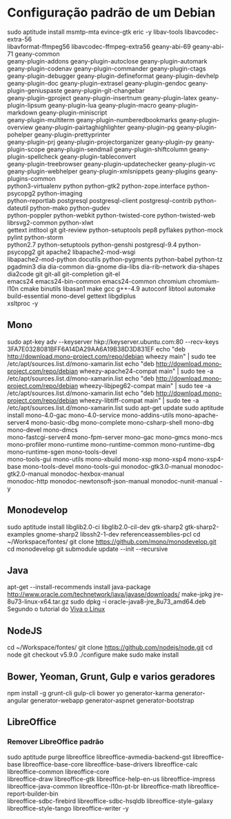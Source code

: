 # Configuração padrão de um Debian

sudo aptitude install msmtp-mta evince-gtk eric -y libav-tools libavcodec-extra-56 \
libavformat-ffmpeg56 libavcodec-ffmpeg-extra56 geany-abi-69 geany-abi-71 geany-common \
geany-plugin-addons geany-plugin-autoclose geany-plugin-automark geany-plugin-codenav geany-plugin-commander geany-plugin-ctags \
geany-plugin-debugger geany-plugin-defineformat geany-plugin-devhelp geany-plugin-doc geany-plugin-extrasel geany-plugin-gendoc geany-plugin-geniuspaste geany-plugin-git-changebar \
geany-plugin-gproject geany-plugin-insertnum geany-plugin-latex geany-plugin-lipsum geany-plugin-lua geany-plugin-macro geany-plugin-markdown geany-plugin-miniscript \
geany-plugin-multiterm geany-plugin-numberedbookmarks geany-plugin-overview geany-plugin-pairtaghighlighter geany-plugin-pg geany-plugin-pohelper geany-plugin-prettyprinter \
geany-plugin-prj geany-plugin-projectorganizer geany-plugin-py geany-plugin-scope geany-plugin-sendmail geany-plugin-shiftcolumn geany-plugin-spellcheck geany-plugin-tableconvert \
geany-plugin-treebrowser geany-plugin-updatechecker geany-plugin-vc geany-plugin-webhelper geany-plugin-xmlsnippets geany-plugins geany-plugins-common \
python3-virtualenv python python-gtk2 python-zope.interface python-psycopg2 python-imaging \
python-reportlab postgresql postgresql-client postgresql-contrib python-dateutil python-mako python-gudev \
python-poppler python-webkit python-twisted-core python-twisted-web librsvg2-common python-xlwt \
gettext intltool git git-review python-setuptools pep8 pyflakes python-mock pylint python-storm \
python2.7 python-setuptools python-genshi postgresql-9.4 python-psycopg2 git apache2 libapache2-mod-wsgi \
libapache2-mod-python docutils python-pygments python-babel python-tz pgadmin3 dia dia-common dia-gnome dia-libs dia-rib-network dia-shapes dia2code git git-all git-completion git-el \
emacs24 emacs24-bin-common emacs24-common chromium chromium-l10n cmake binutils libasan1 make gcc g++-4.9 autoconf libtool automake build-essential mono-devel gettext libgdiplus \
xsltproc -y


## Mono
sudo apt-key adv --keyserver hkp://keyserver.ubuntu.com:80 --recv-keys 3FA7E0328081BFF6A14DA29AA6A19B38D3D831EF
echo "deb http://download.mono-project.com/repo/debian wheezy main" | sudo tee /etc/apt/sources.list.d/mono-xamarin.list
echo "deb http://download.mono-project.com/repo/debian wheezy-apache24-compat main" | sudo tee -a /etc/apt/sources.list.d/mono-xamarin.list
echo "deb http://download.mono-project.com/repo/debian wheezy-libjpeg62-compat main" | sudo tee -a /etc/apt/sources.list.d/mono-xamarin.list
echo "deb http://download.mono-project.com/repo/debian wheezy-libtiff-compat main" | sudo tee -a /etc/apt/sources.list.d/mono-xamarin.list
sudo apt-get update
sudo aptitude install mono-4.0-gac mono-4.0-service mono-addins-utils mono-apache-server4 mono-basic-dbg mono-complete mono-csharp-shell mono-dbg mono-devel mono-dmcs \
mono-fastcgi-server4 mono-fpm-server mono-gac mono-gmcs  mono-mcs mono-profiler mono-runtime mono-runtime-common mono-runtime-dbg mono-runtime-sgen  mono-tools-devel \
mono-tools-gui mono-utils mono-xbuild mono-xsp mono-xsp4 mono-xsp4-base mono-tools-devel mono-tools-gui monodoc-gtk3.0-manual monodoc-gtk2.0-manual monodoc-hexbox-manual \
monodoc-http monodoc-newtonsoft-json-manual monodoc-nunit-manual -y


## Monodevelop
sudo aptitude install libglib2.0-ci libglib2.0-cil-dev gtk-sharp2 gtk-sharp2-examples gnome-sharp2 libssh2-1-dev referenceassemblies-pcl
cd ~/Workspace/fontes/
git clone https://github.com/mono/monodevelop.git
cd monodevelop
git submodule update --init --recursive


## Java
apt-get --install-recommends install java-package
http://www.oracle.com/technetwork/java/javase/downloads/
make-jpkg jre-8u73-linux-x64.tar.gz
sudo dpkg -i oracle-java8-jre_8u73_amd64.deb
Segundo o tutorial do [Viva o Linux](https://www.vivaolinux.com.br/artigo/Instalacao-do-Java-da-Oracle-em-distros-Debian-like/)


## NodeJS
cd ~/Workspace/fontes/
git clone https://github.com/nodejs/node.git
cd node
git checkout v5.9.0
./configure
make
sudo make install


## Bower, Yeoman, Grunt, Gulp e varios geradores
npm install -g grunt-cli gulp-cli bower yo generator-karma generator-angular generator-webapp generator-aspnet generator-bootstrap

## LibreOffice
### Remover LibreOffice padrão
sudo aptitude purge libreoffice libreoffice-avmedia-backend-gst libreoffice-base libreoffice-base-core libreoffice-base-drivers libreoffice-calc libreoffice-common libreoffice-core \
libreoffice-draw libreoffice-gtk libreoffice-help-en-us libreoffice-impress libreoffice-java-common libreoffice-l10n-pt-br libreoffice-math libreoffice-report-builder-bin \
libreoffice-sdbc-firebird libreoffice-sdbc-hsqldb libreoffice-style-galaxy libreoffice-style-tango libreoffice-writer -y
